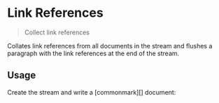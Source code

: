 # Link References

<? @include readme/badges.md ?>

> Collect link references

Collates link references from all documents in the stream and flushes a paragraph with the link references at the end of the stream.

<? @include {=readme} install.md ?>

## Usage

Create the stream and write a [commonmark][] document:

<? @source {javascript=s/\.\.\/index/mkref/gm} usage.js ?>

<? @exec mkapi index.js --title=API --level=2 ?>
<? @include {=readme} license.md links.md ?>
